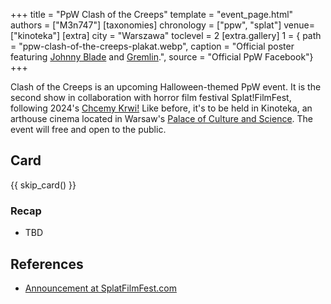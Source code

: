 +++
title = "PpW Clash of the Creeps"
template = "event_page.html"
authors = ["M3n747"]
[taxonomies]
chronology = ["ppw", "splat"]
venue=["kinoteka"]
[extra]
city = "Warszawa"
toclevel = 2
[extra.gallery]
1 = { path = "ppw-clash-of-the-creeps-plakat.webp", caption = "Official poster featuring [Johnny Blade](@/w/johnny-blade.md) and [Gremlin](@/w/goblin.md).", source = "Official PpW Facebook"}
+++

Clash of the Creeps is an upcoming Halloween-themed PpW event. It is the second show in collaboration with horror film festival Splat!FilmFest, following 2024's [Chcemy Krwi!](@/e/ppw/2024-10-30-ppw_splat-chcemy-krwi.md) Like before, it's to be held in Kinoteka, an arthouse cinema located in Warsaw's [Palace of Culture and Science][pkin-wikipedia]. The event will free and open to the public.

## Card

{{ skip_card() }}

### Recap

* TBD

## References

* [Announcement at SplatFilmFest.com](https://splatfilmfest.com/wydarzenia_specjalne/wrestling-ppw-x-splatfilmfest-clash-of-the-creeps/)

[pkin-wikipedia]: https://en.wikipedia.org/wiki/Palace_of_Culture_and_Science
